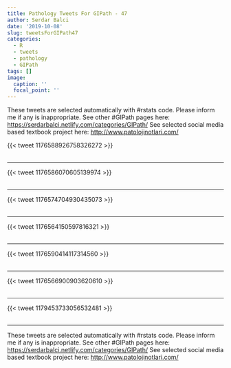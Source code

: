 ```yaml
---
title: Pathology Tweets For GIPath - 47
author: Serdar Balci
date: '2019-10-08'
slug: tweetsForGIPath47
categories:
  - R
  - tweets
  - pathology
  - GIPath
tags: []
image:
  caption: ''
  focal_point: ''
---
```



These tweets are selected automatically with #rstats code. Please inform me if any is inappropriate.
See other #GIPath pages here: https://serdarbalci.netlify.com/categories/GIPath/ 
See selected social media based textbook project here: http://www.patolojinotlari.com/

{{< tweet 1176588926758326272 >}}
<br>
<br>
<hr>
{{< tweet 1176586070605139974 >}}
<br>
<br>
<hr>
{{< tweet 1176574704930435073 >}}
<br>
<br>
<hr>
{{< tweet 1176564150597816321 >}}
<br>
<br>
<hr>
{{< tweet 1176590414117314560 >}}
<br>
<br>
<hr>
{{< tweet 1176566900903620610 >}}
<br>
<br>
<hr>
{{< tweet 1179453733056532481 >}}
<br>
<br>
<hr>


These tweets are selected automatically with #rstats code. Please inform me if any is inappropriate.
See other #GIPath pages here: https://serdarbalci.netlify.com/categories/GIPath/ 
See selected social media based textbook project here: http://www.patolojinotlari.com/
